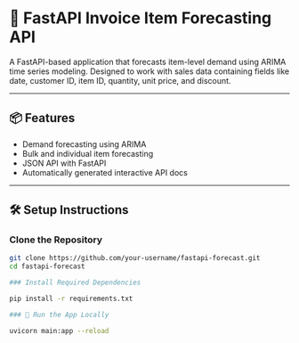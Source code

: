 # 🔮 FastAPI Invoice Item Forecasting API

A FastAPI-based application that forecasts item-level demand using ARIMA time series modeling. Designed to work with sales data containing fields like date, customer ID, item ID, quantity, unit price, and discount.

---

## 📦 Features

- Demand forecasting using ARIMA
- Bulk and individual item forecasting
- JSON API with FastAPI
- Automatically generated interactive API docs

---

## 🛠️ Setup Instructions

### Clone the Repository

```bash
git clone https://github.com/your-username/fastapi-forecast.git
cd fastapi-forecast

### Install Required Dependencies

pip install -r requirements.txt

### 🚀 Run the App Locally

uvicorn main:app --reload

